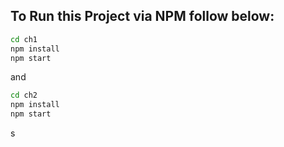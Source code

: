  
## To Run this Project via NPM follow below:

```bash
cd ch1
npm install
npm start
```
and

```bash
cd ch2
npm install
npm start
```

s
    
